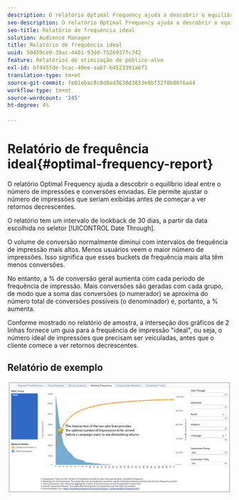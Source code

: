 ```yaml
---
description: O relatório Optimal Frequency ajuda a descobrir o equilíbrio ideal entre o número de impressões e conversões enviadas. Ele permite ajustar o número de impressões que seriam exibidas antes de começar a ver retornos decrescentes.
seo-description: O relatório Optimal Frequency ajuda a descobrir o equilíbrio ideal entre o número de impressões e conversões enviadas. Ele permite ajustar o número de impressões que seriam exibidas antes de começar a ver retornos decrescentes.
seo-title: Relatório de frequência ideal
solution: Audience Manager
title: Relatório de frequência ideal
uuid: 50459ce9-39ac-4401-93dd-7526937fc742
feature: Relatórios de otimização de público-alvo
exl-id: bf445fde-5cac-40ee-aa67-b4523391a6f1
translation-type: tm+mt
source-git-commit: fe01ebac8c0d0ad3630d3853e0bf32f0b00f6a44
workflow-type: tm+mt
source-wordcount: '245'
ht-degree: 4%

---
```


# Relatório de frequência ideal{#optimal-frequency-report}

O relatório Optimal Frequency ajuda a descobrir o equilíbrio ideal entre o número de impressões e conversões enviadas. Ele permite ajustar o número de impressões que seriam exibidas antes de começar a ver retornos decrescentes.

O relatório tem um intervalo de lookback de 30 dias, a partir da data escolhida no seletor [!UICONTROL Date Through].

O volume de conversão normalmente diminui com intervalos de frequência de impressão mais altos. Menos usuários veem o maior número de impressões. Isso significa que esses buckets de frequência mais alta têm menos conversões.

No entanto, a % de conversão geral aumenta com cada período de frequência de impressão. Mais conversões são geradas com cada grupo, de modo que a soma das conversões (o numerador) se aproxima do número total de conversões possíveis (o denominador) e, portanto, a % aumenta.

Conforme mostrado no relatório de amostra, a interseção dos gráficos de 2 linhas fornece um guia para a frequência de impressão &quot;ideal&quot;, ou seja, o número ideal de impressões que precisam ser veiculadas, antes que o cliente comece a ver retornos decrescentes.

## Relatório de exemplo

![frequência ideal](assets/optimal-frequency2.png)
